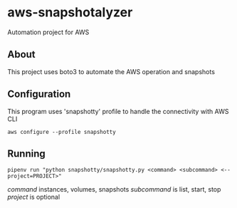 # aws-snapshotalyzer
Automation project for AWS

## About

This project uses boto3 to automate the AWS operation and snapshots


## Configuration

This program uses 'snapshotty' profile to handle the connectivity with AWS CLI

`aws configure --profile snapshotty`


## Running

`pipenv run "python snapshotty/snapshotty.py <command> <subcommand> <--project=PROJECT>"`

*command* instances, volumes, snapshots
*subcommand* is list, start, stop
*project* is optional
